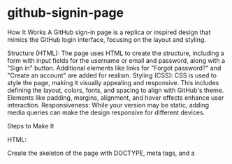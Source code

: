 # github-signin-page
How It Works
A GitHub sign-in page is a replica or inspired design that mimics the GitHub login interface, focusing on the layout and styling.

Structure (HTML): The page uses HTML to create the structure, including a form with input fields for the username or email and password, along with a "Sign in" button. Additional elements like links for "Forgot password?" and "Create an account" are added for realism.
Styling (CSS): CSS is used to style the page, making it visually appealing and responsive. This includes defining the layout, colors, fonts, and spacing to align with GitHub's theme. Elements like padding, margins, alignment, and hover effects enhance user interaction.
Responsiveness: While your version may be static, adding media queries can make the design responsive for different devices.


Steps to Make It

HTML:

Create the skeleton of the page with DOCTYPE, meta tags, and a <title>.
Add a container <div> for all the elements.
Add an <h1> for the title.
Use <form> to include labeled input fields for username/email and password.
Add a submit button and links for "Forgot password?" and "Create an account."


CSS:

Apply global styles like font-family, background color, and layout alignment using flexbox.
Style the form fields, button, and links for consistency and to mimic GitHub's appearance.
Add hover effects to buttons and links for interactivity.
Enhancements:

Use vh, em, % for flexible layout scaling.
Add CSS transitions for smooth hover effects.
Include media queries for responsiveness (optional).
Test:

Test the design in a browser to ensure it looks good.
Debug any alignment or responsiveness issues.
